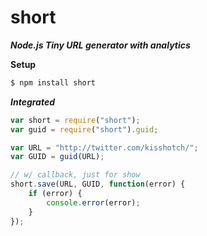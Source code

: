 
short
=====

***Node.js Tiny URL generator with analytics***

**Setup**

```bash
$ npm install short
```
***Integrated***

```javascript
var short = require("short");
var guid = require("short").guid;

var URL = "http://twitter.com/kisshotch/";
var GUID = guid(URL);

// w/ callback, just for show
short.save(URL, GUID, function(error) {
	if (error) {
		console.error(error);
	}
});
```